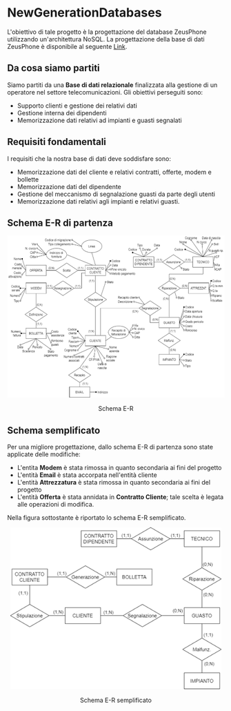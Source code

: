 # NewGenerationDatabases
L'obiettivo di tale progetto è la progettazione del database ZeusPhone utilizzando un'architettura NoSQL. La progettazione della base di dati ZeusPhone è disponibile al seguente [Link](https://github.com/ChiaraAmalia/Progetto-Database).

## Da cosa siamo partiti
Siamo partiti da una **Base di dati relazionale** finalizzata alla gestione di un operatore nel settore telecomunicazioni.
Gli obiettivi perseguiti sono:
+ Supporto clienti e gestione dei relativi dati
+ Gestione interna dei dipendenti
+ Memorizzazione dati relativi ad impianti e guasti segnalati

## Requisiti fondamentali
I requisiti che la nostra base di dati deve soddisfare sono:
+ Memorizzazione dati del cliente e relativi contratti, offerte, modem e bollette
+ Memorizzazione dati del dipendente
+ Gestione del meccanismo di segnalazione guasti da parte degli utenti
+ Memorizzazione dati relativi agli impianti e relativi guasti.

## Schema E-R di partenza

<p align="center">
<img src="https://github.com/ChiaraAmalia/NewGenerationDatabases/blob/main/schema_ER.png" height=375></p> 
<p align="center">Schema E-R</p>

## Schema semplificato
Per una migliore progettazione, dallo schema E-R di partenza sono state applicate delle modifiche:
+ L'entita **Modem** è stata rimossa in quanto secondaria ai fini del progetto
+ L'entità **Email** è stata accorpata nell'entità cliente
+ L'entità **Attrezzatura** è stata rimossa in quanto secondaria ai fini del progetto
+ L'entità **Offerta** è stata annidata in **Contratto Cliente**; tale scelta è legata alle operazioni di modifica.

Nella figura sottostante è riportato lo schema E-R semplificato.
<p align="center">
<img src="https://github.com/ChiaraAmalia/NewGenerationDatabases/blob/main/schema_semplificato.png" height=375></p> 
<p align="center">Schema E-R semplificato</p>



